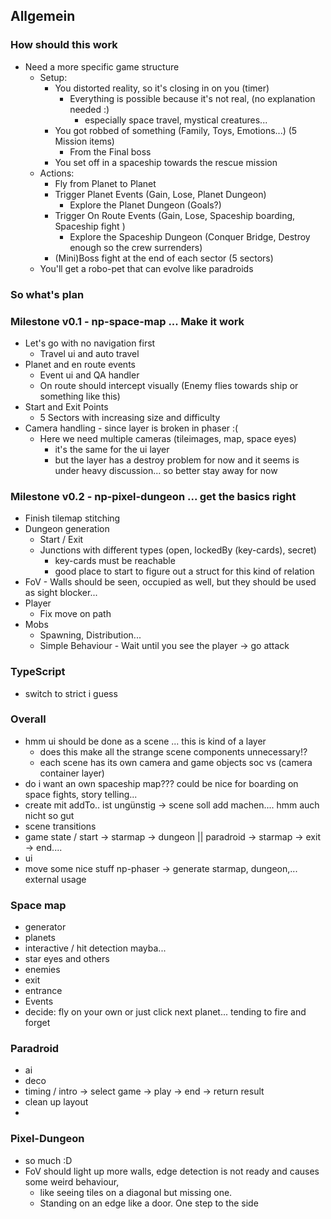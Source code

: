## Allgemein

### How should this work

* Need a more specific game structure
  * Setup:
    * You distorted reality, so it's closing in on you (timer)
      * Everything is possible because it's not real, (no explanation needed :)
        * especially space travel, mystical creatures... 
    * You got robbed of something (Family, Toys, Emotions...) (5 Mission items)
      * From the Final boss
    * You set off in a spaceship towards the rescue mission
  * Actions:
    * Fly from Planet to Planet
    * Trigger Planet Events (Gain, Lose, Planet Dungeon)
      * Explore the Planet Dungeon (Goals?)
    * Trigger On Route Events (Gain, Lose, Spaceship boarding, Spaceship fight )
      * Explore the Spaceship Dungeon (Conquer Bridge, Destroy enough so the crew surrenders)
    * (Mini)Boss fight at the end of each sector (5 sectors)
  * You'll get a robo-pet that can evolve like paradroids


### So what's plan

### Milestone v0.1 - np-space-map ... Make it work 

* Let's go with no navigation first
  * Travel ui and auto travel
* Planet and en route events
  * Event ui and QA handler
  * On route should intercept visually (Enemy flies towards ship or something like this)
* Start and Exit Points
  * 5 Sectors with increasing size and difficulty
* Camera handling - since layer is broken in phaser :(
  * Here we need multiple cameras (tileimages, map, space eyes) 
    * it's the same for the ui layer
    * but the layer has a destroy problem for now and it seems is under heavy discussion... so better stay away for now

### Milestone v0.2 - np-pixel-dungeon ... get the basics right

* Finish tilemap stitching
* Dungeon generation
  * Start / Exit 
  * Junctions with different types (open, lockedBy (key-cards), secret)
    * key-cards must be reachable
    * good place to start to figure out a struct for this kind of relation
* FoV - Walls should be seen, occupied as well, but they should be used as sight blocker...
* Player
  * Fix move on path
* Mobs
  * Spawning, Distribution... 
  * Simple Behaviour - Wait until you see the player -> go attack


### TypeScript
* switch to strict i guess

### Overall
* hmm ui should be done as a scene ... this is kind of a layer
  * does this make all the strange scene components unnecessary!?
  * each scene has its own camera and game objects soc vs (camera container layer)
* do i want an own spaceship map??? could be nice for boarding on space fights, story telling...
* create mit addTo.. ist ungünstig -> scene soll add machen.... hmm auch nicht so gut
* scene transitions
* game state / start -> starmap -> dungeon || paradroid -> starmap -> exit -> end....
* ui
* move some nice stuff np-phaser -> generate starmap, dungeon,... external usage 

### Space map

* generator
* planets
* interactive / hit detection mayba...
* star eyes and others
* enemies
* exit
* entrance
* Events
* decide: fly on your own or just click next planet... tending to fire and forget

### Paradroid

* ai
* deco
* timing / intro -> select game -> play -> end -> return result
* clean up layout
*

### Pixel-Dungeon

* so much :D
* FoV should light up more walls, edge detection is not ready and causes some weird behaviour,
  * like seeing tiles on a diagonal but missing one.
  * Standing on an edge like a door. One step to the side
